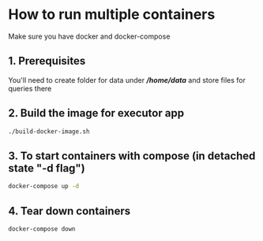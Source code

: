 # How to run multiple containers
Make sure you have docker and docker-compose

## 1. Prerequisites
You'll need to create folder for data under ***/home/data***
and store files for queries there

## 2. Build the image for executor app
```bash
./build-docker-image.sh
```

## 3. To start containers with compose (in detached state "-d flag")
```bash
docker-compose up -d 
```

## 4. Tear down containers
```bash
docker-compose down
```

